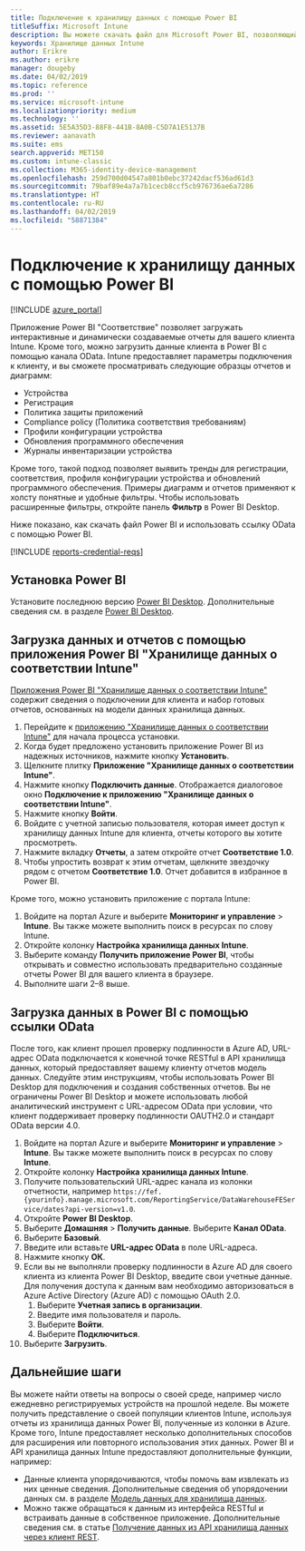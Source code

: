 ```yaml
---
title: Подключение к хранилищу данных с помощью Power BI
titleSuffix: Microsoft Intune
description: Вы можете скачать файл для Microsoft Power BI, позволяющий загружать интерактивные и динамически создаваемые отчеты своего клиента Microsoft Intune.
keywords: Хранилище данных Intune
author: Erikre
ms.author: erikre
manager: dougeby
ms.date: 04/02/2019
ms.topic: reference
ms.prod: ''
ms.service: microsoft-intune
ms.localizationpriority: medium
ms.technology: ''
ms.assetid: 5E5A35D3-88F8-441B-8A0B-C5D7A1E5137B
ms.reviewer: aanavath
ms.suite: ems
search.appverid: MET150
ms.custom: intune-classic
ms.collection: M365-identity-device-management
ms.openlocfilehash: 259d700d04547a801b0ebc37242dacf536ad61d3
ms.sourcegitcommit: 79baf89e4a7a7b1cecb8ccf5cb976736ae6a7286
ms.translationtype: HT
ms.contentlocale: ru-RU
ms.lasthandoff: 04/02/2019
ms.locfileid: "58871384"
---
```

# <a name="connect-to-the-data-warehouse-with-power-bi"></a>Подключение к хранилищу данных с помощью Power BI

[!INCLUDE [azure_portal](./includes/azure_portal.md)]

Приложение Power BI "Соответствие" позволяет загружать интерактивные и динамически создаваемые отчеты для вашего клиента Intune. Кроме того, можно загрузить данные клиента в Power BI с помощью канала OData. Intune предоставляет параметры подключения к клиенту, и вы сможете просматривать следующие образцы отчетов и диаграмм:  

  -  Устройства
  -  Регистрация
  -  Политика защиты приложений
  -  Compliance policy (Политика соответствия требованиям)
  -  Профили конфигурации устройства
  -  Обновления программного обеспечения
  -  Журналы инвентаризации устройства

Кроме того, такой подход позволяет выявить тренды для регистрации, соответствия, профиля конфигурации устройства и обновлений программного обеспечения. Примеры диаграмм и отчетов применяют к холсту понятные и удобные фильтры. Чтобы использовать расширенные фильтры, откройте панель **Фильтр** в Power BI Desktop.

Ниже показано, как скачать файл Power BI и использовать ссылку OData с помощью Power BI.

[!INCLUDE [reports-credential-reqs](./includes/reports-credential-reqs.md)]

## <a name="install-power-bi"></a>Установка Power BI

Установите последнюю версию [Power BI Desktop](https://aka.ms/intune/datawarehouseapi/installpowerbi). Дополнительные сведения см. в разделе [Power BI Desktop](https://powerbi.microsoft.com/desktop).

## <a name="load-the-data-and-reports-using-the-power-bi-intune-compliance-data-warehouse-app"></a>Загрузка данных и отчетов с помощью приложения Power BI "Хранилище данных о соответствии Intune"

[Приложения Power BI "Хранилище данных о соответствии Intune"](https://aka.ms/intune/datawarehouseapi/getpowerbiapp) содержит сведения о подключении для клиента и набор готовых отчетов, основанных на модели данных хранилища данных.

1.  Перейдите к [приложению "Хранилище данных о соответствии Intune"](https://aka.ms/intune/datawarehouseapi/getpowerbiapp) для начала процесса установки.
2.  Когда будет предложено установить приложение Power BI из надежных источников, нажмите кнопку **Установить**.
3.  Щелкните плитку **Приложение "Хранилище данных о соответствии Intune"**.
4.  Нажмите кнопку **Подключить данные**. 
    Отображается диалоговое окно **Подключение к приложению "Хранилище данных о соответствии Intune"**.
5.  Нажмите кнопку **Войти**.
6.  Войдите с учетной записью пользователя, которая имеет доступ к хранилищу данных Intune для клиента, отчеты которого вы хотите просмотреть. 
7.  Нажмите вкладку **Отчеты**, а затем откройте отчет **Соответствие 1.0**.
8.  Чтобы упростить возврат к этим отчетам, щелкните звездочку рядом с отчетом **Соответствие 1.0**. Отчет добавится в избранное в Power BI.

Кроме того, можно установить приложение с портала Intune:

1.  Войдите на портал Azure и выберите **Мониторинг и управление** > **Intune**. Вы также можете выполнить поиск в ресурсах по слову Intune.
2.  Откройте колонку **Настройка хранилища данных Intune**.
3.  Выберите команду **Получить приложение Power BI**, чтобы открывать и совместно использовать предварительно созданные отчеты Power BI для вашего клиента в браузере.
4.  Выполните шаги 2–8 выше.

## <a name="load-the-data-in-power-bi-using-the-odata-link"></a>Загрузка данных в Power BI с помощью ссылки OData

После того, как клиент прошел проверку подлинности в Azure AD, URL-адрес OData подключается к конечной точке RESTful в API хранилища данных, который предоставляет вашему клиенту отчетов модель данных. Следуйте этим инструкциям, чтобы использовать Power BI Desktop для подключения и создания собственных отчетов. Вы не ограничены Power BI Desktop и можете использовать любой аналитический инструмент с URL-адресом OData при условии, что клиент поддерживает проверку подлинности OAUTH2.0 и стандарт OData версии 4.0.

1.  Войдите на портал Azure и выберите **Мониторинг и управление** > **Intune**. Вы также можете выполнить поиск в ресурсах по слову **Intune**.  
2.  Откройте колонку **Настройка хранилища данных Intune**.
3. Получите пользовательский URL-адрес канала из колонки отчетности, например `https://fef.{yourinfo}.manage.microsoft.com/ReportingService/DataWarehouseFEService/dates?api-version=v1.0`.
4. Откройте **Power BI Desktop**.
5. Выберите **Домашняя** > **Получить данные**. Выберите **Канал OData**.
6. Выберите **Базовый**.
7. Введите или вставьте **URL-адрес OData** в поле URL-адреса.
8. Нажмите кнопку **ОК**.
9. Если вы не выполняли проверку подлинности в Azure AD для своего клиента из клиента Power BI Desktop, введите свои учетные данные. Для получения доступа к данным вам необходимо авторизоваться в Azure Active Directory (Azure AD) с помощью OAuth 2.0.  
    1.  Выберите **Учетная запись в организации**.  
    2.  Введите имя пользователя и пароль.  
    3.  Выберите **Войти**.  
    4.  Выберите **Подключиться**.  
10. Выберите **Загрузить**.

## <a name="next-steps"></a>Дальнейшие шаги

Вы можете найти ответы на вопросы о своей среде, например число ежедневно регистрируемых устройств на прошлой неделе. Вы можете получить представление о своей популяции клиентов Intune, используя отчеты из хранилища данных Power BI, полученные из колонки в Azure. Кроме того, Intune предоставляет несколько дополнительных способов для расширения или повторного использования этих данных. Power BI и API хранилища данных Intune предоставляют дополнительные функции, например:

<!-- -  You can use Power BI Desktop to create additional report types with your data. For example, you could create a custom chart representing the ratio of device manufactures in your enterprise. For more information about creating custom reports with Power BI and the Intune Data Warehouse, see `BLOG POST ON POWER BI`. -->
 -  Данные клиента упорядочиваются, чтобы помочь вам извлекать из них ценные сведения. Дополнительные сведения об упорядочении данных см. в разделе [Модель данных для хранилища данных](reports-ref-data-model.md).
 -  Можно также обращаться к данным из интерфейса RESTful и встраивать данные в собственное приложение. Дополнительные сведения см. в статье [Получение данных из API хранилища данных через клиент REST](reports-proc-data-rest.md).
